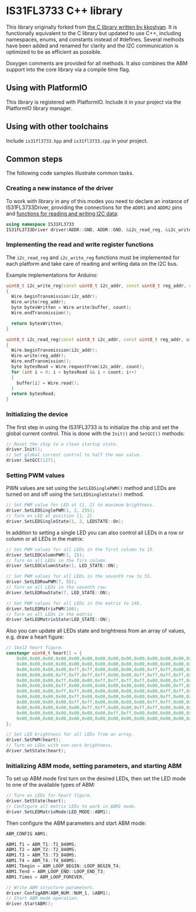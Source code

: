 # IS31FL3733 C++ library

This library originally forked from [the C library written by kkostyan](https://github.com/kkostyan/is31fl3733).
It is functionally equivalent to the C library but updated to use C++, including namespaces, enums, and constants
instead of #defines. Several methods have been added and renamed for clarity and the I2C communication is optimized
to be as efficient as possible.

Doxygen comments are provided for all methods. It also combines the ABM support into the core
library via a compile time flag.

## Using with PlatformIO

This library is registered with PlatformIO. Include it in your project via the PlatformIO library
manager.

## Using with other toolchains

Include `is31fl3733.hpp` and `is31fl3733.cpp` in your project.

## Common steps

The following code samples illustrate common tasks.

### Creating a new instance of the driver

To work with library in any of this modes you need to declare an instance of IS31FL3733Driver,
providing the connections for the `ADDR1` and `ADDR2` pins and [functions for reading and writing
I2C data](#Implementing_the_read_and_write_register_functions):

```C++
using namespace IS31FL3733
IS31FL3733Driver driver(ADDR::GND, ADDR::GND, &i2c_read_reg, &i2c_write_reg);
```

### Implementing the read and write register functions

The `i2c_read_reg` and `i2c_write_reg` functions must be implemented for each platform
and take care of reading and writing data on the I2C bus.

Example implementations for Arduino:

```C++
uint8_t i2c_write_reg(const uint8_t i2c_addr, const uint8_t reg_addr, const uint8_t *buffer, const uint8_t count)
{
  Wire.beginTransmission(i2c_addr);
  Wire.write(reg_addr);
  byte bytesWritten = Wire.write(buffer, count);
  Wire.endTransmission();

  return bytesWritten;
}

uint8_t i2c_read_reg(const uint8_t i2c_addr, const uint8_t reg_addr, uint8_t *buffer, const uint8_t count)
{
  Wire.beginTransmission(i2c_addr);
  Wire.write(reg_addr);
  Wire.endTransmission();
  byte bytesRead = Wire.requestFrom(i2c_addr, count);
  for (int i = 0; i < bytesRead && i < count; i++)
  {
    buffer[i] = Wire.read();
  }
  return bytesRead;
}
```

### Initializing the device

The first step in using the IS31FL3733 is to initialize the chip and set the global current
control. This is done with the `Init()` and `SetGCC()` methods:

```C++
// Reset the chip to a clean startup state.
driver.Init();
// Set global current control to half the max value.
driver.SetGCC(127);
```

### Setting PWM values

PWN values are set using the `SetLEDSinglePWM()` method and LEDs are turned on and off
using the `SetLEDSingleState()` method.

```C++
// Set PWM value for LED at {1, 2} to maximum brightness.
driver.SetLEDSinglePWM(1, 2, 255);
// Turn on LED at position {1, 2}.
driver.SetLEDSingleState(1, 2, LEDSTATE::On);
```

In addition to setting a single LED you can also control all LEDs in a row or column
or all LEDs in the matrix:

```C++
// Set PWM values for all LEDs in the first column to 15.
driver.SetLEDColumnPWM(1, 15);
// Turn on all LEDs in the firs column.
driver.SetLEDColumnState(1, LED_STATE::ON);

// Set PWM values for all LEDs in the seventh row to 55.
driver.SetLEDRowPWM(7, 55);
// Turn on all LEDs in the seventh row.
driver.SetLEDRowState(7, LED_STATE::ON);

// Set PWM values for all LEDs in the matrix to 146.
driver.SetLEDMatrixPWM(146);
// Turn on all LEDs in the matrix
driver.SetLEDMatrixState(LED_STATE::ON);
```

Also you can update all LEDs state and brightness from an array of values, e.g. draw a heart figure:

```C++
// 16x12 heart figure.
constexpr uint8_t heart[] = {
    0x00,0x00,0x00,0x00,0x00,0x00,0x00,0x00,0x00,0x00,0x00,0x00,0x00,0x00,0x00,0x00,
    0x00,0x00,0x00,0x00,0x00,0x00,0x00,0x00,0x00,0x00,0x00,0x00,0x00,0x00,0x00,0x00,
    0x00,0x00,0x00,0x00,0xff,0xff,0x00,0x00,0x00,0x00,0xff,0xff,0x00,0x00,0x00,0x00,
    0x00,0x00,0x00,0xff,0xff,0xff,0xff,0x00,0x00,0xff,0xff,0xff,0xff,0x00,0x00,0x00,
    0x00,0x00,0x00,0xff,0x00,0x00,0xff,0xff,0xff,0xff,0x00,0x00,0xff,0x00,0x00,0x00,
    0x00,0x00,0x00,0xff,0x00,0x00,0x00,0x00,0x00,0x00,0x00,0x00,0xff,0x00,0x00,0x00,
    0x00,0x00,0x00,0xff,0xff,0x00,0x00,0x00,0x00,0x00,0x00,0xff,0xff,0x00,0x00,0x00,
    0x00,0x00,0x00,0x00,0xff,0x00,0x00,0x00,0x00,0x00,0x00,0xff,0x00,0x00,0x00,0x00,
    0x00,0x00,0x00,0x00,0xff,0xff,0x00,0x00,0x00,0x00,0xff,0xff,0x00,0x00,0x00,0x00,
    0x00,0x00,0x00,0x00,0x00,0xff,0xff,0x00,0x00,0xff,0xff,0x00,0x00,0x00,0x00,0x00,
    0x00,0x00,0x00,0x00,0x00,0x00,0x00,0xff,0xff,0x00,0x00,0x00,0x00,0x00,0x00,0x00,
    0x00,0x00,0x00,0x00,0x00,0x00,0x00,0x00,0x00,0x00,0x00,0x00,0x00,0x00,0x00,0x00
};

// Set LED brightness for all LEDs from an array.
driver.SetPWM(heart);
// Turn on LEDs with non-zero brightness.
driver.SetState(heart);
```

### Initializing ABM mode, setting parameters, and starting ABM

To set up ABM mode first turn on the desired LEDs, then set the LED mode to one of the available
types of ABM:

```C++
// Turn on LEDs for heart figure.
driver.SetState(heart);
// Configure all matrix LEDs to work in ABM1 mode.
driver.SetLEDMatrixMode(LED_MODE::ABM1);
```

Then configure the ABM parameters and start ABM mode:

```C++
ABM_CONFIG ABM1;

ABM1.T1 = ABM_T1::T1_840MS;
ABM1.T2 = ABM_T2::T2_840MS;
ABM1.T3 = ABM_T3::T3_840MS;
ABM1.T4 = ABM_T4::T4_840MS;
ABM1.Tbegin = ABM_LOOP_BEGIN::LOOP_BEGIN_T4;
ABM1.Tend = ABM_LOOP_END::LOOP_END_T3;
ABM1.Times = ABM_LOOP_FOREVER;

// Write ABM structure parameters.
driver.ConfigABM(ABM_NUM::NUM_1, &ABM1);
// Start ABM mode operation.
driver.StartABM();
```
